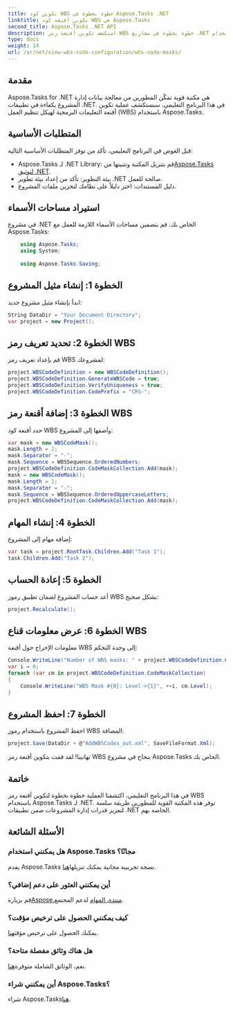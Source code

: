 ```yaml
---
title: تكوين كود WBS خطوة بخطوة في Aspose.Tasks .NET
linktitle: تكوين أقنعة كود WBS في Aspose.Tasks
second_title: Aspose.Tasks .NET API
description: استكشف تكوين أقنعة رمز WBS خطوة بخطوة في مشاريع .NET باستخدام Aspose.Tasks. تعزيز قدرات إدارة المشاريع دون عناء.
type: docs
weight: 14
url: /ar/net/view-wbs-code-configuration/wbs-code-masks/
---
```

## مقدمة
Aspose.Tasks for .NET هي مكتبة قوية تمكّن المطورين من معالجة بيانات إدارة المشروع بكفاءة في تطبيقات .NET. في هذا البرنامج التعليمي، سنستكشف عملية تكوين أقنعة التعليمات البرمجية لهيكل تنظيم العمل (WBS) باستخدام Aspose.Tasks.
## المتطلبات الأساسية
قبل الغوص في البرنامج التعليمي، تأكد من توفر المتطلبات الأساسية التالية:
-  Aspose.Tasks لـ .NET Library: قم بتنزيل المكتبة وتثبيتها من[Aspose.Tasks لتوثيق .NET](https://reference.aspose.com/tasks/net/).
- بيئة التطوير: تأكد من إعداد بيئة تطوير .NET صالحة للعمل.
- دليل المستندات: اختر دليلاً على نظامك لتخزين ملفات المشروع.
## استيراد مساحات الأسماء
في مشروع .NET الخاص بك، قم بتضمين مساحات الأسماء اللازمة للعمل مع Aspose.Tasks:
```csharp
    using Aspose.Tasks;
    using System;
    
    using Aspose.Tasks.Saving;
```
## الخطوة 1: إنشاء مثيل المشروع
ابدأ بإنشاء مثيل مشروع جديد:
```csharp
String DataDir = "Your Document Directory";
var project = new Project();
```
## الخطوة 2: تحديد تعريف رمز WBS
قم بإعداد تعريف رمز WBS لمشروعك:
```csharp
project.WBSCodeDefinition = new WBSCodeDefinition();
project.WBSCodeDefinition.GenerateWBSCode = true;
project.WBSCodeDefinition.VerifyUniqueness = true;
project.WBSCodeDefinition.CodePrefix = "CRS-";
```
## الخطوة 3: إضافة أقنعة رمز WBS
حدد أقنعة كود WBS وأضفها إلى المشروع:
```csharp
var mask = new WBSCodeMask();
mask.Length = 2;
mask.Separator = "-";
mask.Sequence = WBSSequence.OrderedNumbers;
project.WBSCodeDefinition.CodeMaskCollection.Add(mask);
mask = new WBSCodeMask();
mask.Length = 1;
mask.Separator = "-";
mask.Sequence = WBSSequence.OrderedUppercaseLetters;
project.WBSCodeDefinition.CodeMaskCollection.Add(mask);
```
## الخطوة 4: إنشاء المهام
إضافة مهام إلى المشروع:
```csharp
var task = project.RootTask.Children.Add("Task 1");
task.Children.Add("Task 2");
```
## الخطوة 5: إعادة الحساب
أعد حساب المشروع لضمان تطبيق رموز WBS بشكل صحيح:
```csharp
project.Recalculate();
```
## الخطوة 6: عرض معلومات قناع WBS
معلومات الإخراج حول أقنعة WBS إلى وحدة التحكم:
```csharp
Console.WriteLine("Number of WBS masks: " + project.WBSCodeDefinition.CodeMaskCollection.Count);
var i = 0;
foreach (var cm in project.WBSCodeDefinition.CodeMaskCollection)
{
    Console.WriteLine("WBS Mask #{0}: Level->{1}", ++i, cm.Level);
}
```
## الخطوة 7: احفظ المشروع
احفظ المشروع باستخدام رموز WBS المضافة:
```csharp
project.Save(DataDir + @"AddWBSCodes_out.xml", SaveFileFormat.Xml);
```
تهانينا! لقد قمت بتكوين أقنعة رمز WBS بنجاح في مشروع Aspose.Tasks الخاص بك.
## خاتمة
في هذا البرنامج التعليمي، اكتشفنا العملية خطوة بخطوة لتكوين أقنعة رمز WBS باستخدام Aspose.Tasks لـ .NET. توفر هذه المكتبة القوية للمطورين طريقة سلسة لتعزيز قدرات إدارة المشروعات ضمن تطبيقات .NET الخاصة بهم.

## الأسئلة الشائعة
### هل يمكنني استخدام Aspose.Tasks مجانًا؟
 يقدم Aspose.Tasks نسخة تجريبية مجانية يمكنك تنزيلها[هنا](https://releases.aspose.com/).
### أين يمكنني العثور على دعم إضافي؟
 قم بزيارة[Aspose.منتدى المهام](https://forum.aspose.com/c/tasks/15) لدعم المجتمع.
### كيف يمكنني الحصول على ترخيص مؤقت؟
 يمكنك الحصول على ترخيص مؤقت[هنا](https://purchase.aspose.com/temporary-license/).
### هل هناك وثائق مفصلة متاحة؟
 نعم، الوثائق الشاملة متوفرة[هنا](https://reference.aspose.com/tasks/net/).
### أين يمكنني شراء Aspose.Tasks؟
 شراء Aspose.Tasks[هنا](https://purchase.aspose.com/buy).